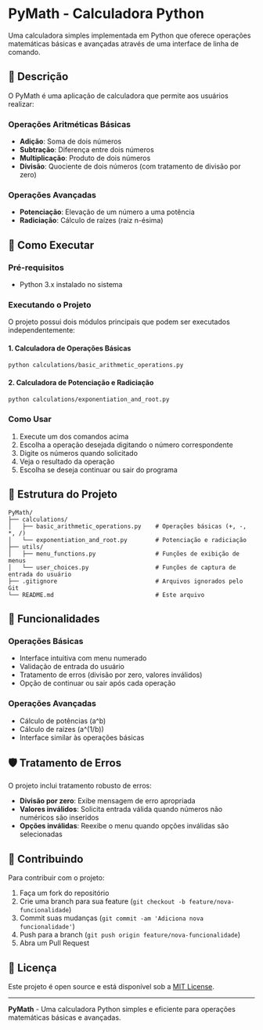 # PyMath - Calculadora Python

Uma calculadora simples implementada em Python que oferece operações matemáticas básicas e avançadas através de uma interface de linha de comando.

## 📝 Descrição

O PyMath é uma aplicação de calculadora que permite aos usuários realizar:

### Operações Aritméticas Básicas
- **Adição**: Soma de dois números
- **Subtração**: Diferença entre dois números
- **Multiplicação**: Produto de dois números
- **Divisão**: Quociente de dois números (com tratamento de divisão por zero)

### Operações Avançadas
- **Potenciação**: Elevação de um número a uma potência
- **Radiciação**: Cálculo de raízes (raiz n-ésima)

## 🚀 Como Executar

### Pré-requisitos
- Python 3.x instalado no sistema

### Executando o Projeto

O projeto possui dois módulos principais que podem ser executados independentemente:

#### 1. Calculadora de Operações Básicas
```bash
python calculations/basic_arithmetic_operations.py
```

#### 2. Calculadora de Potenciação e Radiciação
```bash
python calculations/exponentiation_and_root.py
```

### Como Usar

1. Execute um dos comandos acima
2. Escolha a operação desejada digitando o número correspondente
3. Digite os números quando solicitado
4. Veja o resultado da operação
5. Escolha se deseja continuar ou sair do programa

## 📁 Estrutura do Projeto

```
PyMath/
├── calculations/
│   ├── basic_arithmetic_operations.py    # Operações básicas (+, -, *, /)
│   └── exponentiation_and_root.py        # Potenciação e radiciação
├── utils/
│   ├── menu_functions.py                 # Funções de exibição de menus
│   └── user_choices.py                   # Funções de captura de entrada do usuário
├── .gitignore                            # Arquivos ignorados pelo Git
└── README.md                             # Este arquivo
```

## 🔧 Funcionalidades

### Operações Básicas
- Interface intuitiva com menu numerado
- Validação de entrada do usuário
- Tratamento de erros (divisão por zero, valores inválidos)
- Opção de continuar ou sair após cada operação

### Operações Avançadas
- Cálculo de potências (a^b)
- Cálculo de raízes (a^(1/b))
- Interface similar às operações básicas

## 🛡️ Tratamento de Erros

O projeto inclui tratamento robusto de erros:
- **Divisão por zero**: Exibe mensagem de erro apropriada
- **Valores inválidos**: Solicita entrada válida quando números não numéricos são inseridos
- **Opções inválidas**: Reexibe o menu quando opções inválidas são selecionadas

## 🤝 Contribuindo

Para contribuir com o projeto:
1. Faça um fork do repositório
2. Crie uma branch para sua feature (`git checkout -b feature/nova-funcionalidade`)
3. Commit suas mudanças (`git commit -am 'Adiciona nova funcionalidade'`)
4. Push para a branch (`git push origin feature/nova-funcionalidade`)
5. Abra um Pull Request

## 📄 Licença

Este projeto é open source e está disponível sob a [MIT License](LICENSE).

---

**PyMath** - Uma calculadora Python simples e eficiente para operações matemáticas básicas e avançadas.